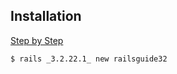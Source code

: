 ## Installation

[Step by Step](http://guides.rubyonrails.org/v3.2/getting_started.html)

`$ rails _3.2.22.1_ new railsguide32`


